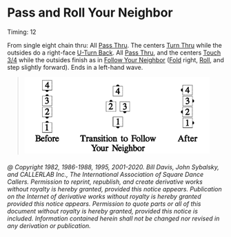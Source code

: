 
# Pass and Roll Your Neighbor

Timing: 12

From single eight chain thru: All [Pass Thru](../b1/pass_thru.md). The centers
[Turn Thru](../ms/turn_thru.md) while the outsides
do a right-face [U-Turn Back](../b1/turn_back.md). 
All [Pass Thru](../b1/pass_thru.md), and the centers [Touch 3/4](../b2/touch_a_quarter.md) while the outsides
finish as in [Follow Your Neighbor](../plus/follow_your_neighbor.md)
([Fold](../ms/fold.md) right, [Roll](../plus/anything_and_roll.md), and step slightly forward). Ends in a
left-hand wave.

> 
> ![alt](pass_and_roll_your_neighbor_1a.png)![alt](pass_and_roll_your_neighbor_1b.png)![alt](pass_and_roll_your_neighbor_1c.png)
> 

###### @ Copyright 1982, 1986-1988, 1995, 2001-2020. Bill Davis, John Sybalsky, and CALLERLAB Inc., The International Association of Square Dance Callers. Permission to reprint, republish, and create derivative works without royalty is hereby granted, provided this notice appears. Publication on the Internet of derivative works without royalty is hereby granted provided this notice appears. Permission to quote parts or all of this document without royalty is hereby granted, provided this notice is included. Information contained herein shall not be changed nor revised in any derivation or publication.

